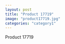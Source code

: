 ```yaml
---
layout: post
title: "Product 17719"
image: "product17719.jpg"
categories: "category1"
---
```

Product 17719
